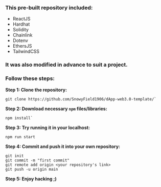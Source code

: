 ### This pre-built repository included:
  - ReactJS
  - Hardhat
  - Solidity
  - Chainlink
  - Dotenv
  - EthersJS
  - TailwindCSS

### It was also modified in advance to suit a project.

### Follow these steps:

**Step 1: Clone the repository:**
```
git clone https://github.com/SnowyField1906/dApp-web3.0-template/`
```

**Step 2: Download necessary `npm` files/libraries:**
```
npm install`
```

**Step 3: Try running it in your localhost:**
```
npm run start
```

**Step 4: Commit and push it into your own repository:**
```
git init
git commit -m "first commit"
git remote add origin <your repository's link>
git push -u origin main
```

**Step 5: Enjoy hacking ;)**
